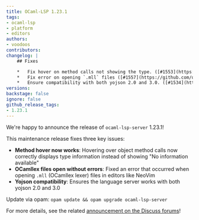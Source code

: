 ```yaml
---
title: OCaml-LSP 1.23.1
tags:
- ocaml-lsp
- platform
- editors
authors:
- voodoos
contributors:
changelog: |
    ## Fixes

    *   Fix hover on method calls not showing the type. ([#1553](https://github.com/ocaml/ocaml-lsp/pull/1553), fixes [#1552](https://github.com/ocaml/ocaml-lsp/issues/1552))
    *   Fix error on opening `.mll` files ([#1557](https://github.com/ocaml/ocaml-lsp/pull/1557))
    *   Ensure compatibility with both yojson 2.0 and 3.0. ([#1534](https://github.com/ocaml/ocaml-lsp/pull/1534))
versions:
backstage: false
ignore: false
github_release_tags:
- 1.23.1
---
```


We're happy to announce the release of `ocaml-lsp-server` 1.23.1!

This maintenance release fixes three key issues:

- **Method hover now works**: Hovering over object method calls now correctly displays type information instead of showing "No information available"
- **OCamllex files open without errors**: Fixed an error that occurred when opening `.mll` (OCamllex lexer) files in editors like NeoVim
- **Yojson compatibility**: Ensures the language server works with both yojson 2.0 and 3.0

Update via opam: `opam update && opam upgrade ocaml-lsp-server`

For more details, see the related [announcement on the Discuss forums](https://discuss.ocaml.org/t/ann-new-releases-of-merlin-5-6-and-ocaml-lsp-1-24-0/)!